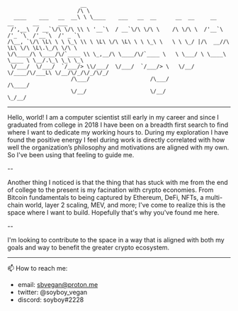 ```                                                                                                                        
                       __                                                                     
                      /\ \                                                                    
  ____    ___   __  __\ \ \____    ___   __  __      __  __     __     __      __      ___    
 /',__\  / __`\/\ \/\ \\ \ '__`\  / __`\/\ \/\ \    /\ \/\ \  /'__`\ /'_ `\  /'__`\  /' _ `\  
/\__, `\/\ \L\ \ \ \_\ \\ \ \L\ \/\ \L\ \ \ \_\ \   \ \ \_/ |/\  __//\ \L\ \/\ \L\.\_/\ \/\ \ 
\/\____/\ \____/\/`____ \\ \_,__/\ \____/\/`____ \   \ \___/ \ \____\ \____ \ \__/.\_\ \_\ \_\
 \/___/  \/___/  `/___/> \\/___/  \/___/  `/___/> \   \/__/   \/____/\/___L\ \/__/\/_/\/_/\/_/
                    /\___/                   /\___/                    /\____/                
                    \/__/                    \/__/                     \_/__/                 

```
---

Hello, world! I am a computer scientist still early in my career and since I graduated from college in 2018 I have been on a breadth first search to find where I want to dedicate my working hours to. During my exploration I have found the positive energy I feel during work is directly correlated with how well the organization’s philosophy and motivations are aligned with my own. So I've been using that feeling to guide me.

--

Another thing I noticed is that the thing that has stuck with me from the end of college to the present is my facination with crypto economies. From Bitcoin fundamentals to being captured by Ethereum, DeFi, NFTs, a multi-chain world, layer 2 scaling, MEV, and more; I've come to realize this is the space where I want to build. Hopefully that's why you've found me here.

--

I'm looking to contribute to the space in a way that is aligned with both my goals and way to benefit the greater crypto ecosystem.

---

📫 How to reach me:
  - email: sbvegan@proton.me
  - twitter: @soyboy_vegan
  - discord: soyboy#2228

<!---
sbvegan/sbvegan is a ✨ special ✨ repository because its `README.md` (this file) appears on your GitHub profile.
You can click the Preview link to take a look at your changes.
--->
